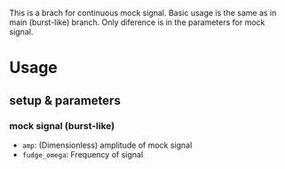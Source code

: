 This is a brach for continuous mock signal. Basic usage is the same as in main (burst-like) branch. Only diference is in the parameters for mock signal.

# Usage

## setup & parameters
 
### mock signal (burst-like)
 - `amp`: (Dimensionless) amplitude of mock signal
 - `fudge_omega`: Frequency of signal
